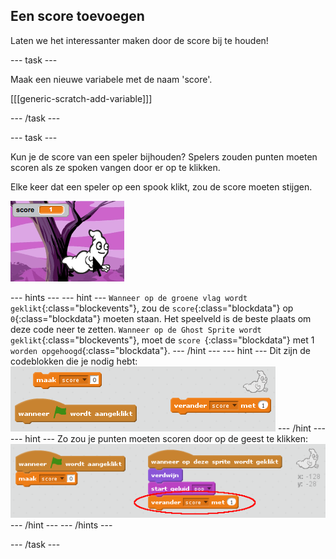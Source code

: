 ## Een score toevoegen

Laten we het interessanter maken door de score bij te houden!

--- task ---

Maak een nieuwe variabele met de naam 'score'.

[[[generic-scratch-add-variable]]]

--- /task ---

--- task ---

Kun je de score van een speler bijhouden? Spelers zouden punten moeten scoren als ze spoken vangen door er op te klikken.

Elke keer dat een speler op een spook klikt, zou de score moeten stijgen.

![Increasing score](images/ghost-score-test.png)

--- hints --- --- hint --- `Wanneer op de groene vlag wordt geklikt`{:class="blockevents"}, zou de `score`{:class="blockdata"} op `0`{:class="blockdata"} moeten staan. Het speelveld is de beste plaats om deze code neer te zetten. `Wanneer op de Ghost Sprite wordt geklikt`{:class="blockevents"}, moet de `score `{:class="blockdata"} met 1 `worden opgehoogd`{:class="blockdata"}. --- /hint --- --- hint --- Dit zijn de codeblokken die je nodig hebt: ![screenshot](images/ghost-score-blocks.png) --- /hint --- --- hint --- Zo zou je punten moeten scoren door op de geest te klikken: ![screenshot](images/ghost-score-code.png) --- /hint --- --- /hints ---

--- /task ---